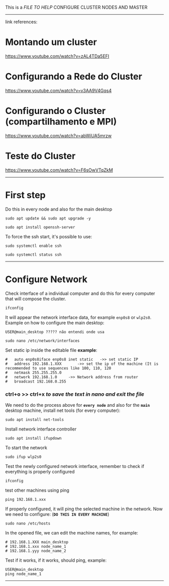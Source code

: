 This is a *FILE TO HELP* CONFIGURE CLUSTER NODES AND MASTER
___________________________________________________________________________
link references:
# Montando um cluster
https://www.youtube.com/watch?v=zAL4TDa5EFI

# Configurando a Rede do Cluster
https://www.youtube.com/watch?v=v3AA9V4Gqs4

# Configurando o Cluster (compartilhamento e MPI)
https://www.youtube.com/watch?v=abWiUA5mrzw

# Teste do Cluster
https://www.youtube.com/watch?v=F6sOwVTqZkM


___________________________________________________________________________
# First step

 Do this in every node and also for the main desktop 

```
sudo apt update && sudo apt upgrade -y 
```

```
sudo apt install openssh-server 
```

To force the ssh start, it's possible to use:

```
sudo systemctl enable ssh
```

```
sudo systemctl status ssh
```

------------------------------------------------------------------------

#  Configure Network

Check interface of a individual computer and do this for every computer that will compose the cluster.

```
ifconfig
```

It will appear the network interface data, for example `enp0s8` or `wlp2s0`. Example on how to configure the main desktop:

```
USER@main_desktop ????? não entendi onde usa
```

```
sudo nano /etc/network/interfaces
```

Set static ip inside the editable file **example**:

```
#	auto enp0s8iface enp0s8 inet static   ->> set static IP
#	address 192.168.1.XXX		->> set the ip of the machine (It is recommended to use sequences like 100, 110, 120
#	netmask 255.255.255.0
#	network 192.168.1.0		->> Network address from router
#	broadcast 192.168.0.255
```
### ctrl+o >> ctrl+x     *to save the text in nano and exit the file*

 We need to do the process above for **`every node`** and also for the **`main`** desktop machine, install net tools (for every computer):
 
 ```
sudo apt install net-tools
```

Install network interface controller

```
sudo apt install ifupdown
```

To start the network

```
sudo ifup wlp2s0
```

Test the newly configured network interface, remember to check if everything is properly configured

```
ifconfig
```

test other machines using ping

```
ping 192.168.1.xxx
```

If properly configured, it will ping the selected machine in the network. Now we need to configure: (**`DO THIS IN EVERY MACHINE`**)

```
sudo nano /etc/hosts
```

In the opened file, we can edit the machine names, for example:

```
# 192.168.1.XXX main_desktop
# 192.168.1.xxx node_name_1
# 192.168.1.yyy node_name_2
```

Test if it works, if it works, should ping, example:

```
USER@main_desktop 
ping node_name_1
```
__________________________________________________________________

